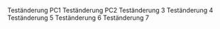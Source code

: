 Teständerung PC1
Teständerung PC2
Teständerung 3
Teständerung 4
Teständerung 5
Teständerung 6
Teständerung 7